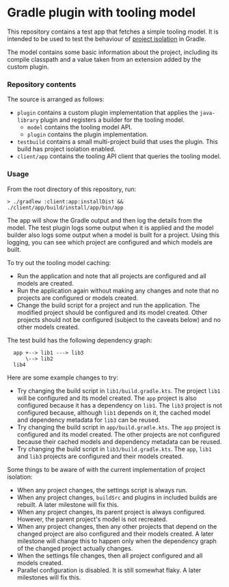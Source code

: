 # Gradle plugin with tooling model

This repository contains a test app that fetches a simple tooling model.
It is intended to be used to test the behaviour of [project isolation](https://gradle.github.io/configuration-cache/) in Gradle.

The model contains some basic information about the project, including its compile classpath and a value taken from an
extension added by the custom plugin.

### Repository contents

The source is arranged as follows:

- `plugin` contains a custom plugin implementation that applies the `java-library` plugin and registers a builder for the tooling model.
  - `model` contains the tooling model API.
  - `plugin` contains the plugin implementation.
- `testbuild` contains a small multi-project build that uses the plugin. This build has project isolation enabled.
- `client/app` contains the tooling API client that queries the tooling model.

### Usage

From the root directory of this repository, run:

```
> ./gradlew :client:app:installDist && ./client/app/build/install/app/bin/app
```

The app will show the Gradle output and then log the details from the model. The test plugin logs some output when it
is applied and the model builder also logs some output when a model is built for a project. Using this logging, you
can see which project are configured and which models are built.

To try out the tooling model caching:

- Run the application and note that all projects are configured and all models are created.
- Run the application again without making any changes and note that no projects are configured or models created.
- Change the build script for a project and run the application. The modified project should be configured and its model created. Other projects should not be configured (subject to the caveats below) and no other models created.

The test build has the following dependency graph:

```
  app +--> lib1 ---> lib3
      \--> lib2
  lib4
```

Here are some example changes to try:

- Try changing the build script in `lib1/build.gradle.kts`. The project `lib1` will be configured and its model created. The `app` project is also configured because it has a dependency on `lib1`. The `lib3` project is not configured because, although `lib1` depends on it, the cached model and dependency metadata for `lib3` can be reused.
- Try changing the build script in `app/build.gradle.kts`. The `app` project is configured and its model created. The other projects are not configured because their cached models and dependency metadata can be reused.
- Try changing the build script in `lib3/build.gradle.kts`. The `app`, `lib1` and `lib3` projects are configured and their models created.

Some things to be aware of with the current implementation of project isolation:

- When any project changes, the settings script is always run.
- When any project changes, `buildSrc` and plugins in included builds are rebuilt. A later milestone will fix this.
- When any project changes, its parent project is always configured. However, the parent project's model is not recreated.
- When any project changes, then any other projects that depend on the changed project are also configured and their models created. A later milestone will change this to happen only when the dependency graph of the changed project actually changes.
- When the settings file changes, then all project configured and all models created.
- Parallel configuration is disabled. It is still somewhat flaky. A later milestones will fix this.
